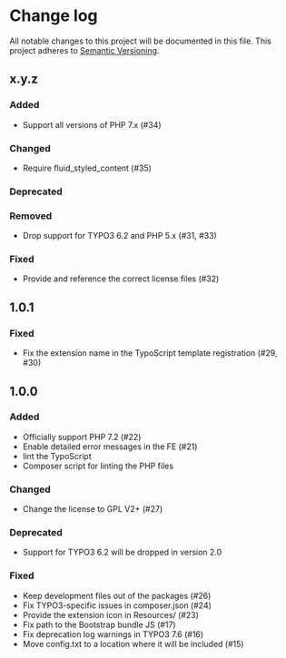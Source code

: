 # Change log

All notable changes to this project will be documented in this file.
This project adheres to [Semantic Versioning](https://semver.org/).

## x.y.z

### Added

- Support all versions of PHP 7.x (#34)

### Changed

- Require fluid_styled_content (#35)

### Deprecated

### Removed

- Drop support for TYPO3 6.2 and PHP 5.x (#31, #33)

### Fixed

- Provide and reference the correct license files (#32) 

## 1.0.1

### Fixed

- Fix the extension name in the TypoScript template registration (#29, #30)

## 1.0.0

### Added
- Officially support PHP 7.2 (#22)
- Enable detailed error messages in the FE (#21)
- lint the TypoScript
- Composer script for linting the PHP files

### Changed
- Change the license to GPL V2+ (#27)

### Deprecated
- Support for TYPO3 6.2 will be dropped in version 2.0

### Fixed
- Keep development files out of the packages (#26)
- Fix TYPO3-specific issues in composer.json (#24)
- Provide the extension icon in Resources/ (#23)
- Fix path to the Bootstrap bundle JS (#17)
- Fix deprecation log warnings in TYPO3 7.6 (#16)
- Move config.txt to a location where it will be included (#15)
